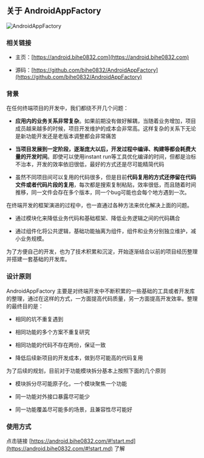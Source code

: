 ## 关于 AndroidAppFactory

![AndroidAppFactory](https://blog.bihe0832.com/public/img/androidappfactory.png )

### 相关链接

- 主页：[https://android.bihe0832.com](https://android.bihe0832.com)

- 源码：[https://github.com/bihe0832/AndroidAppFactory](https://github.com/bihe0832/AndroidAppFactory)

### 背景

在任何终端项目的开发中，我们都绕不开几个问题：

- **应用内的业务关系非常复杂**。如果前期没有做好解耦，当随着业务增加，项目成员越来越多的时候，项目开发维护的成本会非常高。这样复杂的关系下无论是新功能开发还是老版本调整都会非常痛苦

- **当项目发展到一定阶段，逐渐庞大以后，开发过程中编译、构建等都会耗费大量的开发时间**。即使可以使用instant run等工具优化编译的时间，但都是治标不治本，开发的效率依旧很低，最好的方式还是尽可能精简代码

- 虽然不同项目间可以复用的代码很多，但是目前**代码复用的方式还停留在代码文件或者代码片段的复用**，每次都是搜索复制粘贴，效率很低，而且随着时间推移，同一文件会存在多个版本，同一个bug可能也会每个地方遇到一次。


在终端开发的框架演进的过程中，也一直通过各种方法来优化解决上面的问题。

- 通过模块化来降低业务代码和基础框架、降低业务逻辑之间的代码耦合

- 通过组件化将公共逻辑，基础功能抽离为组件，组件和业务分别独立维护，减小业务规模。

为了方便自己的开发，也为了技术积累和沉淀，开始逐渐结合以前的项目经历整理并搭建一套基础的开发库。


### 设计原则

AndroidAppFactory 主要是对终端开发中不断积累的一些基础的工具或者开发库的整理，通过在这样的方式，一方面提高代码质量，另一方面提高开发效率。整理的最终目的是：

- 相同的坑不重复遇到

- 相同功能的多个方案不重复研究

- 相同功能的代码不存在两份，保证一致

- 降低后续新项目的开发成本，做到尽可能高的代码复用

为了后续的规划，目前对于功能模块拆分基本上按照下面的几个原则

- 模块拆分尽可能原子化，一个模块聚焦一个功能

- 同一功能对外接口暴露尽可能少

- 同一功能覆盖尽可能多的场景，且兼容性尽可能好

### 使用方式

点击链接 [https://android.bihe0832.com/#!start.md](https://android.bihe0832.com/#!start.md) 了解


